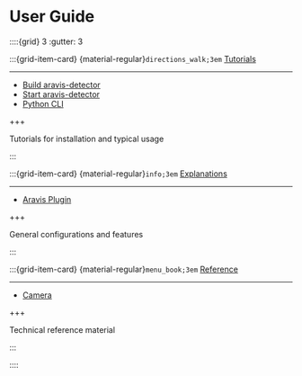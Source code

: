 # User Guide

::::{grid} 3
:gutter: 3

:::{grid-item-card} {material-regular}`directions_walk;3em` [Tutorials](./tutorials/index)

---

- [Build aravis-detector](./tutorials/build)
- [Start aravis-detector](./tutorials/run)
- [Python CLI](./tutorials/tools)

+++

Tutorials for installation and typical usage

:::

:::{grid-item-card} {material-regular}`info;3em` [Explanations](./explanations/index)

---

- [Aravis Plugin](./explanations/aravis-detector)

+++

General configurations and features

:::

:::{grid-item-card} {material-regular}`menu_book;3em` [Reference](./reference/index)

---

- [Camera](./reference/camera)

+++

Technical reference material

:::

::::
